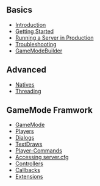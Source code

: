 Basics
------
- [Introduction](introduction)
- [Getting Started](getting-started)
- [Running a Server in Production](production)
- [Troubleshooting](troubleshooting)
- [GameModeBuilder](game-mode-builder)

Advanced
----
- [Natives](natives)
- [Threading](threading)

GameMode Framwork
-----------------
- [GameMode](gamemode-game-mode)
- [Players](gamemode-players)
- [Dialogs](gamemode-dialogs)
- [TextDraws](gamemode-textdraws)
- [Player-Commands](gamemode-player-commands)
- [Accessing server.cfg](gamemode-accessing-server.cfg)
- [Controllers](gamemode-controllers)
- [Callbacks](gamemode-callbacks)
- [Extensions](gamemode-extensions)
